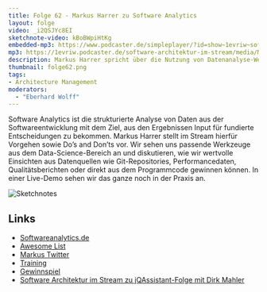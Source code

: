 ```yaml
---
title: Folge 62 - Markus Harrer zu Software Analytics
layout: folge
video: _i2QSJYc8EI
sketchnote-video: kBoBWpiHtKg
embedded-mp3: https://www.podcaster.de/simpleplayer/?id=show~1evriw~software-architektur-im-stream~pod-5fcccd48d39093128c2a2eb16a&v=1623418399
mp3: https://1evriw.podcaster.de/software-architektur-im-stream/media/MarkusHarrerSoftwareAnalytics.mp3
description: Markus Harrer spricht über die Nutzung von Datenanalyse-Werkzeugen in Software-Projekten.
thumbnail: folge62.png
tags:
- Architecture Management
moderators:
  - "Eberhard Wolff"
---
```


Software Analytics ist die strukturierte Analyse von Daten aus der
Softwareentwicklung mit dem Ziel, aus den Ergebnissen Input für
fundierte Entscheidungen zu bekommen. Markus Harrer stellt im Stream
hierfür Vorgehen sowie Do’s and Don’ts vor. Wir sehen uns passende
Werkzeuge aus dem Data-Science-Bereich an und diskutieren, wie wir
wertvolle Einsichten aus Datenquellen wie Git-Repositories,
Performancedaten, Qualitätsberichten oder direkt aus dem Programmcode
gewinnen können. In einer Live-Demo sehen wir das ganze noch in der
Praxis an.

![Sketchnotes](/sketchnotes/folge62.jpg)

## Links

* [Softwareanalytics.de](https://softwareanalytics.de/)
* [Awesome List](https://github.com/feststelltaste/awesome-software-analytics)
* [Markus Twitter](https://twitter.com/feststelltaste )
* [Training](https://www.innoq.com/de/trainings/software-analytics/)
* [Gewinnspiel](https://forms.gle/5yvA5np1mj759tkH9 )
* [Software Architektur im Stream zu jQAssistant-Folge mit Dirk Mahler](https://software-architektur.tv/2021/05/07/folge58.html )
